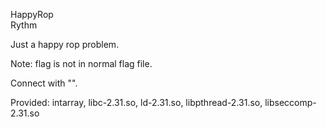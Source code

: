 HappyRop  
Rythm  

Just a happy rop problem.  

Note: flag is not in normal flag file.  

Connect with "".

Provided: intarray, libc-2.31.so, ld-2.31.so, libpthread-2.31.so, libseccomp-2.31.so
